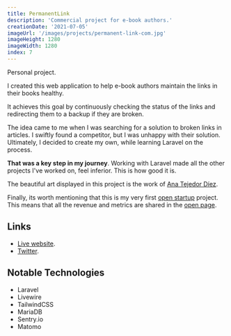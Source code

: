 ```yaml
---
title: PermanentLink
description: 'Commercial project for e-book authors.'
creationDate: '2021-07-05'
imageUrl: '/images/projects/permanent-link-com.jpg'
imageHeight: 1280
imageWidth: 1280
index: 7
---
```


Personal project.

I created this web application to help e-book authors maintain the links in their books healthy.

It achieves this goal by continuously checking the status of the links and redirecting them to a backup if they are broken.

The idea came to me when I was searching for a solution to broken links in articles.
I swiftly found a competitor, but I was unhappy with their solution.
Ultimately, I decided to create my own, while learning Laravel on the process.

**That was a key step in my journey**. Working with Laravel made all the other projects I've worked on, feel inferior. This is how good it is.

The beautiful art displayed in this project is the work of [Ana Tejedor Díez](https://anatejedordiez.com/).

Finally, its worth mentioning that this is my very first [open startup](https://openstartup.tm/) project.
This means that all the revenue and metrics are shared in the [open page](https://permanent-link.com/open).

## Links

- [Live website](https://permanent-link.com).
- [Twitter](https://twitter.com/Constant_Link).

## Notable Technologies

- Laravel
- Livewire
- TailwindCSS
- MariaDB
- Sentry.io
- Matomo
